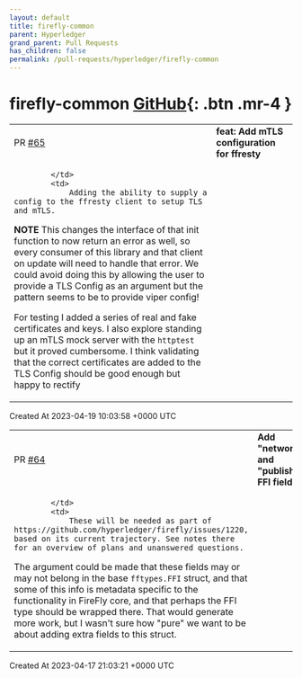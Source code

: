 ```yaml
---
layout: default
title: firefly-common
parent: Hyperledger
grand_parent: Pull Requests
has_children: false
permalink: /pull-requests/hyperledger/firefly-common
---
```


# firefly-common <span class="fs-3 right-align">[GitHub](https://github.com/hyperledger/firefly-common){: .btn .mr-4 }</span>


<div>
    <table>
        <tr>
            <td>
                PR <a href="https://github.com/hyperledger/firefly-common/pull/65" class=".btn">#65</a>
            </td>
            <td>
                <b>
                    feat: Add mTLS configuration for ffresty
                </b>
            </td>
        </tr>
        <tr>
            <td>
                
            </td>
            <td>
                Adding the ability to supply a config to the ffresty client to setup TLS and mTLS.

**NOTE** This changes the interface of that init function to now return an error as well, so every consumer of this library and that client on update will need to handle that error. We could avoid doing this by allowing the user to provide a TLS Config as an argument but the pattern seems to be to provide viper config!

For testing I added a series of real and fake certificates and keys. I also explore standing up an mTLS mock server with the `httptest` but it proved cumbersome. I think validating that the correct certificates are added to the TLS Config should be good enough but happy to rectify
            </td>
        </tr>
    </table>
    <div class="right-align">
        Created At 2023-04-19 10:03:58 +0000 UTC
    </div>
</div>

<div>
    <table>
        <tr>
            <td>
                PR <a href="https://github.com/hyperledger/firefly-common/pull/64" class=".btn">#64</a>
            </td>
            <td>
                <b>
                    Add "networkName" and "published" to FFI fields
                </b>
            </td>
        </tr>
        <tr>
            <td>
                
            </td>
            <td>
                These will be needed as part of https://github.com/hyperledger/firefly/issues/1220, based on its current trajectory. See notes there for an overview of plans and unanswered questions.

The argument could be made that these fields may or may not belong in the base `fftypes.FFI` struct, and that some of this info is metadata specific to the functionality in FireFly core, and that perhaps the FFI type should be wrapped there. That would generate more work, but I wasn't sure how "pure" we want to be about adding extra fields to this struct.
            </td>
        </tr>
    </table>
    <div class="right-align">
        Created At 2023-04-17 21:03:21 +0000 UTC
    </div>
</div>


